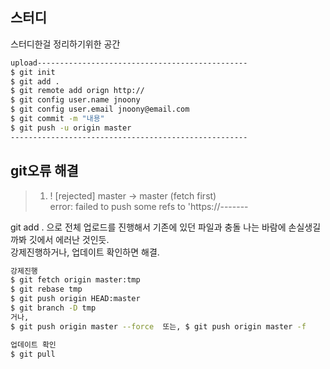 스터디
------------
<p>스터디한걸 정리하기위한 공간</p>

```bash
upload-----------------------------------------------
$ git init
$ git add .
$ git remote add orign http://
$ git config user.name jnoony
$ git config user.email jnoony@email.com
$ git commit -m "내용"
$ git push -u origin master
-----------------------------------------------------
```

git오류 해결
---------
>1. ! [rejected] master -> master (fetch first) <br>
error: failed to push some refs to 'https://------- <br>
<p>git add . 으로 전체 업로드를 진행해서 기존에 있던 파일과 충돌 나는 바람에 손실생길까봐 깃에서 에러난 것인듯. <br>
강제진행하거나, 업데이트 확인하면 해결.</p>

```bash
강제진행
$ git fetch origin master:tmp
$ git rebase tmp
$ git push origin HEAD:master
$ git branch -D tmp
거나,
$ git push origin master --force  또는, $ git push origin master -f
```
```bash
업데이트 확인
$ git pull
```

